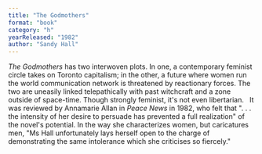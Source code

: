 ```yaml
---
title: "The Godmothers"
format: "book"
category: "h"
yearReleased: "1982"
author: "Sandy Hall"
---
```

_The Godmothers_ has two interwoven plots. In one, a  contemporary feminist circle takes on Toronto capitalism; in the other, a future  where women run the world communication network is threatened by reactionary  forces. The two are uneasily linked telepathically with past witchcraft and a  zone outside of space-time. Though strongly feminist, it's not even libertarian.
 
It was reviewed by Annamarie Allan in  _Peace News_ in 1982, who felt that ". . . the intensity of her desire to  persuade has prevented a full realization" of the novel's potential. In the way  she characterizes women, but caricatures men, "Ms Hall unfortunately lays  herself open to the charge of demonstrating the same intolerance which she  criticises so fiercely."
 
